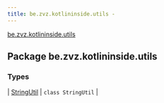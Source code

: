 ```yaml
---
title: be.zvz.kotlininside.utils - 
---
```


[be.zvz.kotlininside.utils](./index.html)

## Package be.zvz.kotlininside.utils

### Types

| [StringUtil](-string-util/index.html) | `class StringUtil` |

